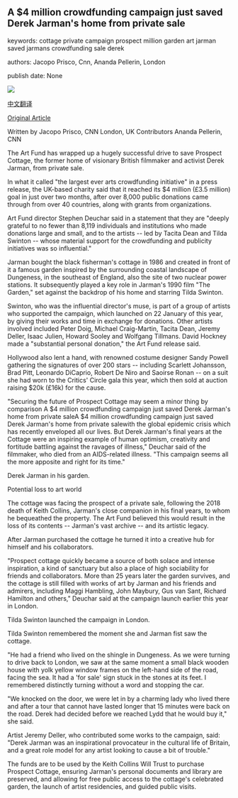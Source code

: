 ## A $4 million crowdfunding campaign just saved Derek Jarman's home from private sale

keywords: cottage private campaign prospect million garden art jarman saved jarmans crowdfunding sale derek

authors: Jacopo Prisco, Cnn, Ananda Pellerin, London

publish date: None

![](https://cdn.cnn.com/cnnnext/dam/assets/200122120653-derekjarman-super-tease.jpg)

[中文翻译](A%20%244%20million%20crowdfunding%20campaign%20just%20saved%20Derek%20Jarman%27s%20home%20from%20private%20sale_zh.md)

[Original Article](https://edition.cnn.com/style/article/derek-jarman-prospect-cottage-saved/index.html)

Written by Jacopo Prisco, CNN London, UK Contributors Ananda Pellerin, CNN

The Art Fund has wrapped up a hugely successful drive to save Prospect Cottage, the former home of visionary British filmmaker and activist Derek Jarman, from private sale.

In what it called "the largest ever arts crowdfunding initiative" in a press release, the UK-based charity said that it reached its $4 million (£3.5 million) goal in just over two months, after over 8,000 public donations came through from over 40 countries, along with grants from organizations.

Art Fund director Stephen Deuchar said in a statement that they are "deeply grateful to no fewer than 8,119 individuals and institutions who made donations large and small, and to the artists -- led by Tacita Dean and Tilda Swinton -- whose material support for the crowdfunding and publicity initiatives was so influential."

Jarman bought the black fisherman's cottage in 1986 and created in front of it a famous garden inspired by the surrounding coastal landscape of Dungeness, in the southeast of England, also the site of two nuclear power stations. It subsequently played a key role in Jarman's 1990 film "The Garden," set against the backdrop of his home and starring Tilda Swinton.

Swinton, who was the influential director's muse, is part of a group of artists who supported the campaign, which launched on 22 January of this year, by giving their works and time in exchange for donations. Other artists involved included Peter Doig, Michael Craig-Martin, Tacita Dean, Jeremy Deller, Isaac Julien, Howard Sooley and Wolfgang Tillmans. David Hockney made a "substantial personal donation," the Art Fund release said.

Hollywood also lent a hand, with renowned costume designer Sandy Powell gathering the signatures of over 200 stars -- including Scarlett Johansson, Brad Pitt, Leonardo DiCaprio, Robert De Niro and Saoirse Ronan -- on a suit she had worn to the Critics' Circle gala this year, which then sold at auction raising $20k (£16k) for the cause.

"Securing the future of Prospect Cottage may seem a minor thing by comparison A $4 million crowdfunding campaign just saved Derek Jarman's home from private saleA $4 million crowdfunding campaign just saved Derek Jarman's home from private salewith the global epidemic crisis which has recently enveloped all our lives. But Derek Jarman's final years at the Cottage were an inspiring example of human optimism, creativity and fortitude battling against the ravages of illness," Deuchar said of the filmmaker, who died from an AIDS-related illness. "This campaign seems all the more apposite and right for its time."

Derek Jarman in his garden.

Potential loss to art world

The cottage was facing the prospect of a private sale, following the 2018 death of Keith Collins, Jarman's close companion in his final years, to whom he bequeathed the property. The Art Fund believed this would result in the loss of its contents -- Jarman's vast archive -- and its artistic legacy.

After Jarman purchased the cottage he turned it into a creative hub for himself and his collaborators.

"Prospect cottage quickly became a source of both solace and intense inspiration, a kind of sanctuary but also a place of high sociability for friends and collaborators. More than 25 years later the garden survives, and the cottage is still filled with works of art by Jarman and his friends and admirers, including Maggi Hambling, John Maybury, Gus van Sant, Richard Hamilton and others," Deuchar said at the campaign launch earlier this year in London.

Tilda Swinton launched the campaign in London.

Tilda Swinton remembered the moment she and Jarman fist saw the cottage.

"He had a friend who lived on the shingle in Dungeness. As we were turning to drive back to London, we saw at the same moment a small black wooden house with yolk yellow window frames on the left-hand side of the road, facing the sea. It had a 'for sale' sign stuck in the stones at its feet. I remembered distinctly turning without a word and stopping the car.

"We knocked on the door, we were let in by a charming lady who lived there and after a tour that cannot have lasted longer that 15 minutes were back on the road. Derek had decided before we reached Lydd that he would buy it," she said.

Artist Jeremy Deller, who contributed some works to the campaign, said: "Derek Jarman was an inspirational provocateur in the cultural life of Britain, and a great role model for any artist looking to cause a bit of trouble."

The funds are to be used by the Keith Collins Will Trust to purchase Prospect Cottage, ensuring Jarman's personal documents and library are preserved, and allowing for free public access to the cottage's celebrated garden, the launch of artist residencies, and guided public visits.